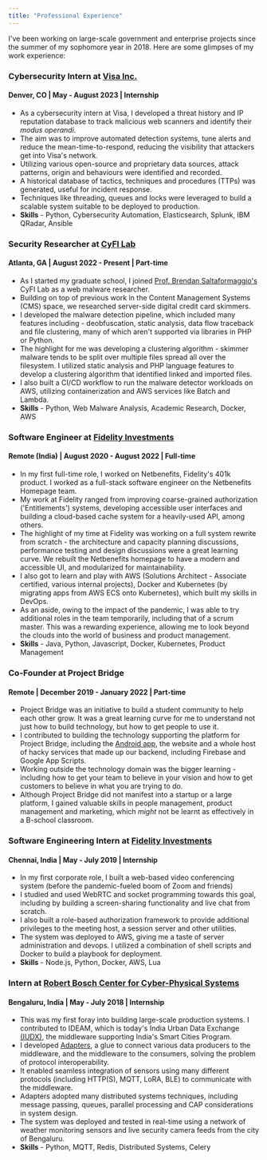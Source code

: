 ```yaml
---
title: "Professional Experience"
---
```


I've been working on large-scale government and enterprise projects since the summer of my sophomore year in 2018. Here are some glimpses of my work experience:

### Cybersecurity Intern at [Visa Inc.](https://usa.visa.com/)
#### Denver, CO | May - August 2023 | Internship
* As a cybersecurity intern at Visa, I developed a threat history and IP reputation database to track malicious web scanners and identify their *modus operandi*.
* The aim was to improve automated detection systems, tune alerts and reduce the mean-time-to-respond, reducing the visibility that attackers get into Visa's network.
* Utilizing various open-source and proprietary data sources, attack patterns, origin and behaviours were identified and recorded.
* A historical database of tactics, techniques and procedures (TTPs) was generated, useful for incident response.
* Techniques like threading, queues and locks were leveraged to build a scalable system suitable to be deployed to production.
* **Skills** - Python, Cybersecurity Automation, Elasticsearch, Splunk, IBM QRadar, Ansible

### Security Researcher at [CyFI Lab](https://cyfi.ece.gatech.edu/)
#### Atlanta, GA | August 2022 - Present | Part-time
* As I started my graduate school, I joined [Prof. Brendan Saltaformaggio's](https://saltaformaggio.ece.gatech.edu/) CyFI Lab as a web malware researcher.
* Building on top of previous work in the Content Management Systems (CMS) space, we researched server-side digital credit card skimmers.
* I developed the malware detection pipeline, which included many features including - deobfuscation, static analysis, data flow traceback and file clustering, many of which aren't supported via libraries in PHP or Python.
* The highlight for me was developing a clustering algorithm - skimmer malware tends to be split over multiple files spread all over the filesystem. I utilized static analysis and PHP language features to develop a clustering algorithm that identified linked and imported files.
* I also built a CI/CD workflow to run the malware detector workloads on AWS, utilizing containerization and AWS services like Batch and Lambda.
* **Skills** - Python, Web Malware Analysis, Academic Research, Docker, AWS

### Software Engineer at [Fidelity Investments](https://www.fidelity.com/)
#### Remote (India) | August 2020 - August 2022 | Full-time
* In my first full-time role, I worked on Netbenefits, Fidelity's 401k product. I worked as a full-stack software engineer on the Netbenefits Homepage team.
* My work at Fidelity ranged from improving coarse-grained authorization ('Entitlements') systems, developing accessible user interfaces and building a cloud-based cache system for a heavily-used API, among others.
* The highlight of my time at Fidelity was working on a full system rewrite from scratch - the architecture and capacity planning discussions, performance testing and design discussions were a great learning curve. We rebuilt the Netbenefits homepage to have a modern and accessible UI, and modularized for maintainability.
* I also got to learn and play with AWS (Solutions Architect - Associate certified, various internal projects), Docker and Kubernetes (by migrating apps from AWS ECS onto Kubernetes), which built my skills in DevOps.
* As an aside, owing to the impact of the pandemic, I was able to try additional roles in the team temporarily, including that of a scrum master. This was a rewarding experience, allowing me to look beyond the clouds into the world of business and product management.
* **Skills** - Java, Python, Javascript, Docker, Kubernetes, Product Management

### Co-Founder at Project Bridge
#### Remote | December 2019 - January 2022 | Part-time
* Project Bridge was an initiative to build a student community to help each other grow. It was a great learning curve for me to understand not just how to build technology, but how to get people to use it.
* I contributed to building the technology supporting the platform for Project Bridge, including the [Android app](https://play.google.com/store/apps/details?id=com.maverick.bridge), the website and a whole host of hacky services that made up our backend, including Firebase and Google App Scripts.
* Working outside the technology domain was the bigger learning - including how to get your team to believe in your vision and how to get customers to believe in what you are trying to do.
* Although Project Bridge did not manifest into a startup or a large platform, I gained valuable skills in people management, product management and marketing, which *might* not be learnt as effectively in a B-school classroom.

### Software Engineering Intern at [Fidelity Investments](https://www.fidelity.com/)
#### Chennai, India | May - July 2019 | Internship
* In my first corporate role, I built a web-based video conferencing system (before the pandemic-fueled boom of Zoom and friends)
* I studied and used WebRTC and socket programming towards this goal, including by building a screen-sharing functionality and live chat from scratch.
* I also built a role-based authorization framework to provide additional privileges to the meeting host, a session server and other utilities.
* The system was deployed to AWS, giving me a taste of server administration and devops. I utilized a combination of shell scripts and Docker to build a playbook for deployment.
* **Skills** - Node.js, Python, Docker, AWS, Lua

### Intern at [Robert Bosch Center for Cyber-Physical Systems](https://cps.iisc.ac.in/)
#### Bengaluru, India | May - July 2018 | Internship
* This was my first foray into building large-scale production systems. I contributed to IDEAM, which is today's India Urban Data Exchange [(IUDX)](https://iudx.org.in/), the middleware supporting India's Smart Cities Program.
* I developed [Adapters](https://github.com/rbccps-iisc/isc-adapters/tree/shubham), a glue to connect various data producers to the middleware, and the middleware to the consumers, solving the problem of protocol interoperability. 
* It enabled seamless integration of sensors using many different protocols (including HTTP(S), MQTT, LoRA, BLE) to communicate with the middleware.
* Adapters adopted many distributed systems techniques, including message passing, queues, parallel processing and CAP considerations in system design.
* The system was deployed and tested in real-time using a network of weather monitoring sensors and live security camera feeds from the city of Bengaluru.
* **Skills** - Python, MQTT, Redis, Distributed Systems, Celery
